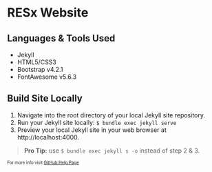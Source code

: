 # RESx Website

## Languages & Tools Used

- Jekyll
- HTML5/CSS3
- Bootstrap v4.2.1
- FontAwesome v5.6.3

## Build Site Locally

1. Navigate into the root directory of your local Jekyll site repository.
1. Run your Jekyll site locally: `$ bundle exec jekyll serve`
1. Preview your local Jekyll site in your web browser at http://localhost:4000.

> **Pro Tip:** use `$ bundle exec jekyll s -o` instead of step 2 & 3.

<sub><sup>For more info visit [GitHub Help Page](https://help.github.com/articles/setting-up-your-github-pages-site-locally-with-jekyll/)</sup></sub>
